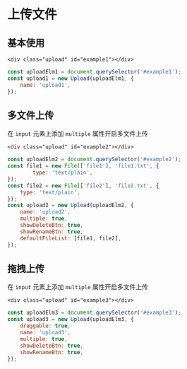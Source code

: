 # 上传文件

## 基本使用

```html:example: flex gap-3 flex-wrap
<div class="upload" id="example1"></div>
```

```js
const uploadElm1 = document.querySelector('#example1');
const upload1 = new Upload(uploadElm1, {
    name: 'upload1',
});
```


## 多文件上传

在 `input` 元素上添加 `multiple` 属性开启多文件上传

```html:example: flex gap-3 flex-wrap
<div class="upload" id="example2"></div>
```

```js
const uploadElm2 = document.querySelector('#example2');
const file1 = new File(['file1'], 'file1.txt', {
        type: 'text/plain',
});
const file2 = new File(['file2'], 'file2.txt', {
    type: 'text/plain',
});
const upload2 = new Upload(uploadElm2, {
    name: 'upload2',
    multiple: true,
    showDeleteBtn: true,
    showRenameBtn: true,
    defaultFileList: [file1, file2],
});
```

## 拖拽上传

在 `input` 元素上添加 `multiple` 属性开启多文件上传

```html:example
<div class="upload" id="example3"></div>
```

```js
const uploadElm3 = document.querySelector('#example3');
const upload3 = new Upload(uploadElm3, {
    draggable: true,
    name: 'upload3',
    multiple: true,
    showDeleteBtn: true,
    showRenameBtn: true,
});
```
